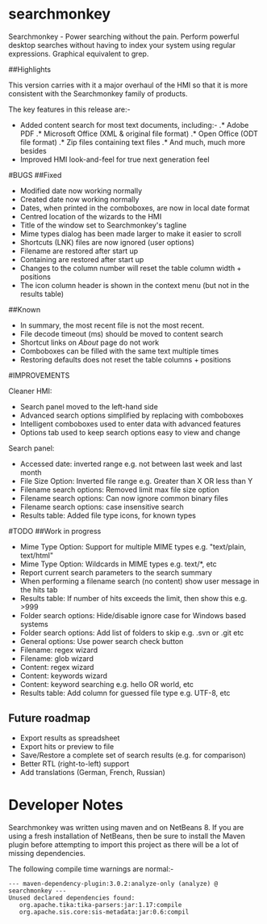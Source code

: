 # searchmonkey
Searchmonkey - Power searching without the pain. Perform powerful desktop searches without having to index your system using regular expressions. Graphical equivalent to grep.

##Highlights

This version carries with it a major overhaul of the HMI so that it is more consistent with the Searchmonkey family of products.

The key features in this release are:-
* Added content search for most text documents, including:-
.* Adobe PDF
.* Microsoft Office (XML & original file format)
.* Open Office (ODT file format)
.* Zip files containing text files
.* And much, much more besides
* Improved HMI look-and-feel for true next generation feel

#BUGS
##Fixed
* Modified date now working normally
* Created date now working normally
* Dates, when printed in the comboboxes, are now in local date format
* Centred location of the wizards to the HMI
* Title of the window set to Searchmonkey's tagline
* Mime types dialog has been made larger to make it easier to scroll
* Shortcuts (LNK) files are now ignored (user options)
* Filename are restored after start up
* Containing are restored after start up
* Changes to the column number will reset the table column width + positions
* The icon column header is shown in the context menu (but not in the results table)

##Known
* In summary, the most recent file is not the most recent.
* File decode timeout (ms) should be moved to content search
* Shortcut links on _About_ page do not work
* Comboboxes can be filled with the same text multiple times
* Restoring defaults does not reset the table columns + positions

#IMPROVEMENTS

Cleaner HMI:
* Search panel moved to the left-hand side
* Advanced search options simplified by replacing with comboboxes
* Intelligent comboboxes used to enter data with advanced features
* Options tab used to keep search options easy to view and change

Search panel:
* Accessed date: inverted range e.g. not between last week and last month
* File Size Option: Inverted file range e.g. Greater than X OR less than Y
* Filename search options: Removed limit max file size option
* Filename search options: Can now ignore common binary files
* Filename search options: case insensitive search
* Results table: Added file type icons, for known types

#TODO
##Work in progress
* Mime Type Option: Support for multiple MIME types e.g. "text/plain, text/html"
* Mime Type Option: Wildcards in MIME types e.g. text/*, etc
* Report current search parameters to the search summary
* When performing a filename search (no content) show user message in the hits tab
* Results table: If number of hits exceeds the limit, then show this e.g. >999
* Folder search options: Hide/disable ignore case for Windows based systems
* Folder search options: Add list of folders to skip e.g. .svn or .git etc
* General options: Use power search check button
* Filename: regex wizard
* Filename: glob wizard
* Content: regex wizard
* Content: keywords wizard
* Content: keyword searching e.g. hello OR world, etc
* Results table: Add column for guessed file type e.g. UTF-8, etc

## Future roadmap
* Export results as spreadsheet
* Export hits or preview to file
* Save/Restore a complete set of search results (e.g. for comparison)
* Better RTL (right-to-left) support
* Add translations (German, French, Russian)

Developer Notes
===============

Searchmonkey was written using maven and on NetBeans 8. If you are using a fresh installation of NetBeans, then be sure to install the Maven plugin before attempting to import this project as there will be a lot of missing dependencies.

The following compile time warnings are normal:-

```
--- maven-dependency-plugin:3.0.2:analyze-only (analyze) @ searchmonkey ---
Unused declared dependencies found:
   org.apache.tika:tika-parsers:jar:1.17:compile
   org.apache.sis.core:sis-metadata:jar:0.6:compil
```
